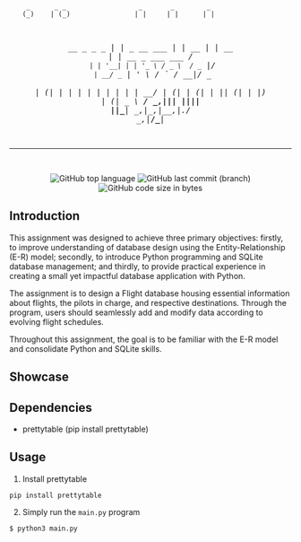 <div align="center">
<pre>

        _      _ _                  _       _        _                    
       (_)    | (_)                | |     | |      | |                   
   __ _ _ _ __| |_ _ __   ___    __| | __ _| |_ __ _| |__   __ _ ___  ___ 
  / _` | | '__| | | '_ \ / _ \  / _` |/ _` | __/ _` | '_ \ / _` / __|/ _ \
 | (_| | | |  | | | | | |  __/ | (_| | (_| | || (_| | |_) | (_| \__ \  __/
  \__,_|_|_|  |_|_|_| |_|\___|  \__,_|\__,_|\__\__,_|_.__/ \__,_|___/\___|
                                                                          
                                                                          
--------------------------------------------------------------------------
</pre>

![GitHub top language](https://img.shields.io/github/languages/top/ItsThompson/airline-database)
![GitHub last commit (branch)](https://img.shields.io/github/last-commit/ItsThompson/airline-database/main)
![GitHub code size in bytes](https://img.shields.io/github/languages/code-size/ItsThompson/airline-database)

</div>

## Introduction
This assignment was designed to achieve three primary objectives: firstly, to improve understanding of database design using the Entity-Relationship (E-R) model; secondly, to introduce Python programming and SQLite database management; and thirdly, to provide practical experience in creating a small yet impactful database application with Python.

The assignment is to design a Flight database housing essential information about flights, the pilots in charge, and respective destinations. Through the program, users should seamlessly add and modify data according to evolving flight schedules.

Throughout this assignment, the goal is to be familiar with the E-R model and consolidate Python and SQLite skills.

## Showcase

## Dependencies
- prettytable (pip install prettytable)
## Usage
1. Install prettytable
```
pip install prettytable
```
2. Simply run the `main.py` program
```
$ python3 main.py
```
